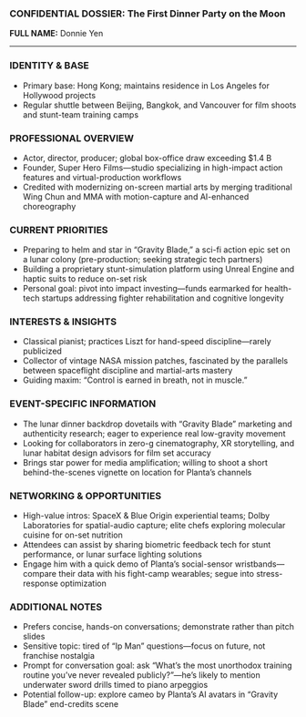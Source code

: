 ### CONFIDENTIAL DOSSIER: The First Dinner Party on the Moon

**FULL NAME:** Donnie Yen

---
### IDENTITY & BASE
- Primary base: Hong Kong; maintains residence in Los Angeles for Hollywood projects
- Regular shuttle between Beijing, Bangkok, and Vancouver for film shoots and stunt-team training camps

### PROFESSIONAL OVERVIEW
- Actor, director, producer; global box-office draw exceeding $1.4 B
- Founder, Super Hero Films—studio specializing in high-impact action features and virtual-production workflows
- Credited with modernizing on-screen martial arts by merging traditional Wing Chun and MMA with motion-capture and AI-enhanced choreography

### CURRENT PRIORITIES
- Preparing to helm and star in “Gravity Blade,” a sci-fi action epic set on a lunar colony (pre-production; seeking strategic tech partners)
- Building a proprietary stunt-simulation platform using Unreal Engine and haptic suits to reduce on-set risk
- Personal goal: pivot into impact investing—funds earmarked for health-tech startups addressing fighter rehabilitation and cognitive longevity

### INTERESTS & INSIGHTS
- Classical pianist; practices Liszt for hand-speed discipline—rarely publicized
- Collector of vintage NASA mission patches, fascinated by the parallels between spaceflight discipline and martial-arts mastery
- Guiding maxim: “Control is earned in breath, not in muscle.”

### EVENT-SPECIFIC INFORMATION
- The lunar dinner backdrop dovetails with “Gravity Blade” marketing and authenticity research; eager to experience real low-gravity movement
- Looking for collaborators in zero-g cinematography, XR storytelling, and lunar habitat design advisors for film set accuracy
- Brings star power for media amplification; willing to shoot a short behind-the-scenes vignette on location for Planta’s channels

### NETWORKING & OPPORTUNITIES
- High-value intros: SpaceX & Blue Origin experiential teams; Dolby Laboratories for spatial-audio capture; elite chefs exploring molecular cuisine for on-set nutrition
- Attendees can assist by sharing biometric feedback tech for stunt performance, or lunar surface lighting solutions
- Engage him with a quick demo of Planta’s social-sensor wristbands—compare their data with his fight-camp wearables; segue into stress-response optimization

### ADDITIONAL NOTES
- Prefers concise, hands-on conversations; demonstrate rather than pitch slides
- Sensitive topic: tired of “Ip Man” questions—focus on future, not franchise nostalgia
- Prompt for conversation goal: ask “What’s the most unorthodox training routine you’ve never revealed publicly?”—he’s likely to mention underwater sword drills timed to piano arpeggios
- Potential follow-up: explore cameo by Planta’s AI avatars in “Gravity Blade” end-credits scene